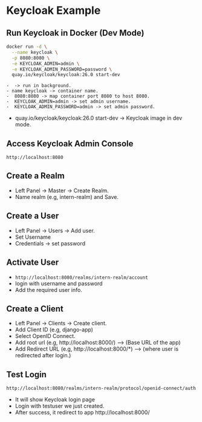 # Keycloak Example

## Run Keycloak in Docker (Dev Mode)

```bash
docker run -d \
  --name keycloak \
  -p 8080:8080 \
  -e KEYCLOAK_ADMIN=admin \
  -e KEYCLOAK_ADMIN_PASSWORD=password \
  quay.io/keycloak/keycloak:26.0 start-dev
```

    -  -> run in background.
    - name keycloak -> container name.
    -  8080:8080 -> map container port 8080 to host 8080.
    -  KEYCLOAK_ADMIN=admin -> set admin username.
    -  KEYCLOAK_ADMIN_PASSWORD=admin -> set admin password.

- quay.io/keycloak/keycloak:26.0 start-dev -> Keycloak image in dev mode.

## Access Keycloak Admin Console

`http://localhost:8080`

## Create a Realm

- Left Panel -> Master -> Create Realm.
- Name realm (e.g, intern-realm) and Save.

## Create a User

- Left Panel -> Users -> Add user.
- Set Username
- Credentials -> set password

## Activate User

- `http://localhost:8080/realms/intern-realm/account`
- login with username and password
- Add the required user info.

## Create a Client

- Left Panel -> Clients -> Create client.
- Add Client ID (e.g, django-app)
- Select OpenID Connect.
- Add root url (e.g, http://localhost:8000/) --> (Base URL of the app)
- Add Redirect URL (e.g, http://localhost:8000/\*) --> (where user is redirected after login.)

## Test Login

```example
http://localhost:8080/realms/intern-realm/protocol/openid-connect/auth
```

- It will show Keycloak login page
- Login with testuser we just created.
- After success, it redirect to app http://localhost:8000/
